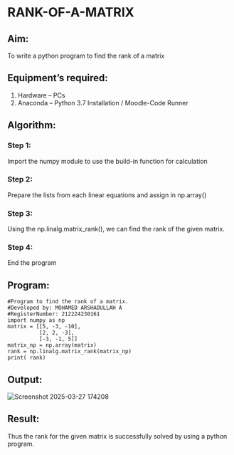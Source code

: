 # RANK-OF-A-MATRIX
## Aim:
To write a python program to find the rank of a matrix
## Equipment’s required:
1. 	Hardware – PCs
2. 	Anaconda – Python 3.7 Installation / Moodle-Code Runner
## Algorithm:
### Step 1:
Import the numpy module to use the build-in function for calculation

### Step 2:
Prepare the lists from each linear equations and assign in np.array()

### Step 3:
Using the np.linalg.matrix_rank(), we can find the rank of the given matrix.

### Step 4:
End the program
## Program:
```
#Program to find the rank of a matrix.
#Developed by: MOHAMED ARSHADULLAH A
#RegisterNumber: 212224230161
import numpy as np
matrix = [[5, -3, -10],
          [2, 2, -3],
          [-3, -1, 5]]
matrix_np = np.array(matrix)
rank = np.linalg.matrix_rank(matrix_np)
print( rank)
```
## Output:

![Screenshot 2025-03-27 174208](https://github.com/user-attachments/assets/f41c0719-cd81-47fc-a6c6-edff47f400de)

## Result:
Thus the rank for the given matrix is successfully solved by  using a python program.

